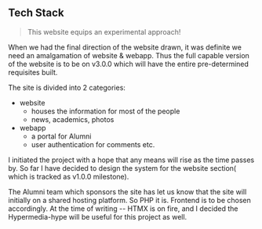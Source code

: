 ## Tech Stack

> This website equips an experimental approach!

When we had the final direction of the website drawn, it was definite we need an amalgamation of website & webapp. Thus the full capable version of the website is to  be on v3.0.0 which will have the entire pre-determined requisites built.

The site is divided into 2 categories:
- website
	- houses the information for most of the people
	- news, academics, photos
- webapp
	- a portal for Alumni
	- user authentication for comments etc.

I initiated the project with a hope that any means will rise as the time passes by. So far I have decided to design the system for the website section( which is tracked as v1.0.0 milestone).

The Alumni team which sponsors the site has let us know that the site will initially on a shared hosting platform. So PHP it is. Frontend is to be chosen accordingly. At the time of writing -- HTMX is on fire, and I decided the Hypermedia-hype will be useful for this project as well.

